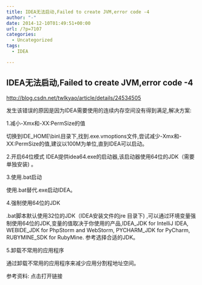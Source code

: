 ```yaml
---
title: IDEA无法启动,Failed to create JVM,error code -4
author: "-"
date: 2014-12-10T01:49:51+00:00
url: /?p=7107
categories:
  - Uncategorized
tags:
  - IDEA

---
```

## IDEA无法启动,Failed to create JVM,error code -4
http://blog.csdn.net/twlkyao/article/details/24534505

发生该错误的原因是因为IDEA需要使用的连续内存空间没有得到满足,解决方案: 

1.减小-Xmx和-XX:PermSize的值
  
切换到IDE_HOME\bin\目录下,找到<product>.exe.vmoptions文件,尝试减少-Xmx和-XX:PermSize的值,建议以100M为单位,直到IDEA可以启动。
  
2.开启64位模式
IDEA提供idea64.exe的启动器,该启动器使用64位的JDK（需要单独安装) 。
  
3.使用<product>.bat启动

使用<product>.bat替代.exe启动IDEA。
  
4.强制使用64位的JDK

.bat脚本默认使用32位的JDK（IDEA安装文件的jre 目录下) ,可以通过环境变量强制使用64位的JDK,变量的值取决于你使用的产品,IDEA_JDK for IntelliJ IDEA, WEBIDE_JDK for PhpStorm and WebStorm, PYCHARM_JDK for PyCharm, RUBYMINE_SDK for RubyMine. 参考选择合适的JDK。
  
5.卸载不常用的应用程序

通过卸载不常用的应用程序来减少应用分割程地址空间。
  
参考资料: 点击打开链接